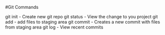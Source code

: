 #Git Commands

git init - Create new git repo
git status - View the change to you project
git add - add files to staging area
git commit - Creates a new commit with files from staging area
git log - View recent commits